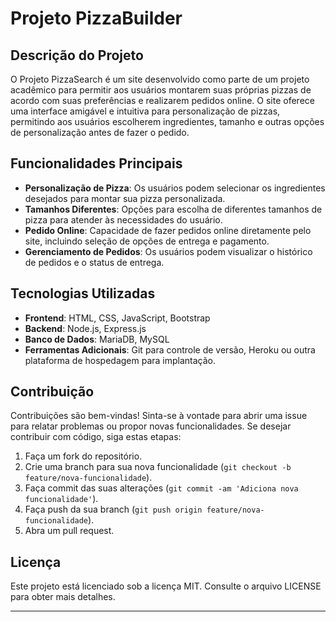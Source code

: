 

# Projeto PizzaBuilder

## Descrição do Projeto
O Projeto PizzaSearch é um site desenvolvido como parte de um projeto acadêmico para permitir aos usuários montarem suas próprias pizzas de acordo com suas preferências e realizarem pedidos online. O site oferece uma interface amigável e intuitiva para personalização de pizzas, permitindo aos usuários escolherem ingredientes, tamanho e outras opções de personalização antes de fazer o pedido.

## Funcionalidades Principais
- **Personalização de Pizza**: Os usuários podem selecionar os ingredientes desejados para montar sua pizza personalizada.
- **Tamanhos Diferentes**: Opções para escolha de diferentes tamanhos de pizza para atender às necessidades do usuário.
- **Pedido Online**: Capacidade de fazer pedidos online diretamente pelo site, incluindo seleção de opções de entrega e pagamento.
- **Gerenciamento de Pedidos**: Os usuários podem visualizar o histórico de pedidos e o status de entrega.

## Tecnologias Utilizadas
- **Frontend**: HTML, CSS, JavaScript, Bootstrap 
- **Backend**: Node.js, Express.js 
- **Banco de Dados**: MariaDB, MySQL
- **Ferramentas Adicionais**: Git para controle de versão, Heroku ou outra plataforma de hospedagem para implantação.

## Contribuição
Contribuições são bem-vindas! Sinta-se à vontade para abrir uma issue para relatar problemas ou propor novas funcionalidades. Se desejar contribuir com código, siga estas etapas:
1. Faça um fork do repositório.
2. Crie uma branch para sua nova funcionalidade (`git checkout -b feature/nova-funcionalidade`).
3. Faça commit das suas alterações (`git commit -am 'Adiciona nova funcionalidade'`).
4. Faça push da sua branch (`git push origin feature/nova-funcionalidade`).
5. Abra um pull request.

## Licença
Este projeto está licenciado sob a licença MIT. Consulte o arquivo LICENSE para obter mais detalhes.

---
